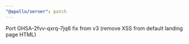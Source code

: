 ```yaml
---
"@apollo/server": patch
---
```


Port GHSA-2fvv-qxrq-7jq6 fix from v3 (remove XSS from default landing page HTML)
